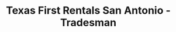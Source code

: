 ---
title: "Texas First Rentals San Antonio - Tradesman"
url: /san-antonio/texas-first-rentals-san-antonio-tradesman/
shop: storage rental
---